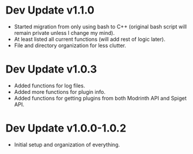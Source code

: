 # Dev Update v1.1.0
- Started migration from only using bash to C++ (original bash script will remain private unless I change my mind).
- At least listed all current functions (will add rest of logic later).
- File and directory organization for less clutter.

# Dev Update v1.0.3
- Added functions for log files.
- Added more functions for plugin info.
- Added functions for getting plugins from both Modrinth API and Spiget API.

# Dev Update v1.0.0-1.0.2
- Initial setup and organization of everything.